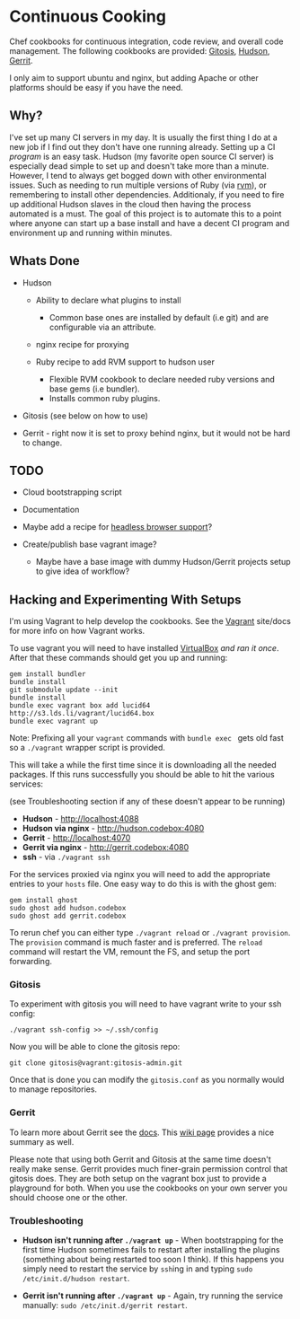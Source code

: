 # Continuous Cooking

Chef cookbooks for continuous integration, code review, and overall code management.  The following cookbooks are provided: [Gitosis][gitosis], [Hudson][hudson], [Gerrit][gerrit].

I only aim to support ubuntu and nginx, but adding Apache or other platforms should be easy if you have the need.

## Why?

I've set up many CI servers in my day.  It is usually the first thing I do at a new job if I find out they don't have one running already.  Setting up a CI *program* is an easy task.  Hudson (my favorite open source CI server)  is especially dead simple to set up and doesn't take more than a minute.  However, I tend to always get bogged down with other environmental issues.  Such as needing to run multiple versions of Ruby (via [rvm][rvm]), or remembering to install other dependencies. Additionaly, if you need to fire up additional Hudson slaves in the cloud then having the process automated is a must.  The goal of this project is to automate this to a point where anyone can start up a base install and have a decent CI program and environment up and running within minutes.

## Whats Done

* Hudson

  * Ability to declare what plugins to install

    * Common base ones are installed by default (i.e git) and are configurable via an attribute.

  * nginx recipe for proxying
  * Ruby recipe to add RVM support to hudson user
    * Flexible RVM cookbook to declare needed ruby versions and base gems (i.e bundler).
    * Installs common ruby plugins.
 * Gitosis (see below on how to use)
 * Gerrit - right now it is set to proxy behind nginx, but it would not be hard to change.

## TODO
 * Cloud bootstrapping script
 * Documentation
 * Maybe add a recipe for [headless browser support](http://blog.kabisa.nl/2010/05/24/headless-cucumbers-and-capybaras-with-selenium-and-hudson/)?
 * Create/publish base vagrant image?

   * Maybe have a base image with dummy Hudson/Gerrit projects setup to give idea of workflow?

## Hacking and Experimenting With Setups

I'm using Vagrant to help develop the cookbooks. See the [Vagrant](http://vagrantup.com)
site/docs for more info on how Vagrant works.

To use vagrant you will need to have installed [VirtualBox](http://www.virtualbox.org/wiki/Downloads) *and ran it once*.  After that
these commands should get you up and running:

    gem install bundler
    bundle install
    git submodule update --init
    bundle install
    bundle exec vagrant box add lucid64 http://s3.lds.li/vagrant/lucid64.box
    bundle exec vagrant up

Note: Prefixing all your `vagrant` commands with `bundle exec ` gets old fast so a `./vagrant` wrapper script is provided.

This will take a while the first time since it is downloading all the needed packages. If this runs
successfully you should be able to hit the various services:

 (see Troubleshooting section if any of these doesn't appear to be running)

 * **Hudson** - <http://localhost:4088>
 * **Hudson via nginx** - <http://hudson.codebox:4080>
 * **Gerrit** - <http://localhost:4070>
 * **Gerrit via nginx** - <http://gerrit.codebox:4080>
 * **ssh** - via `./vagrant ssh`

For the services proxied via nginx you will need to add the appropriate entries to your `hosts` file.
One easy way to do this is with the ghost gem:

    gem install ghost
    sudo ghost add hudson.codebox
    sudo ghost add gerrit.codebox

To rerun chef you can either type `./vagrant reload` or `./vagrant provision`.  The `provision` command is much faster and is preferred.  The `reload` command will restart the VM, remount the FS, and setup the port forwarding.

### Gitosis

To experiment with gitosis you will need to have vagrant write to your ssh config:

    ./vagrant ssh-config >> ~/.ssh/config

Now you will be able to clone the gitosis repo:

    git clone gitosis@vagrant:gitosis-admin.git

Once that is done you can modify the `gitosis.conf` as you normally would to manage repositories.

### Gerrit

To learn more about Gerrit see the [docs](http://gerrit.googlecode.com/svn/documentation/2.1.2/index.html).  This [wiki page](http://en.wikibooks.org/wiki/Git/Gerrit_Code_Review#Importing_project_into_Gerrit) provides a nice summary as well.

Please note that using both Gerrit and Gitosis at the same time doesn't really make sense.  Gerrit provides much finer-grain permission control that gitosis does.  They are both setup on the vagrant box just to provide a playground for both.  When you use the cookbooks on your own server you should choose one or the other.

### Troubleshooting

 * **Hudson isn't running after `./vagrant up`** - When bootstrapping for the first time Hudson sometimes fails to restart after installing the plugins (something about being restarted too soon I think).  If this happens you simply need to restart the service by `ssh`ing in and typing `sudo /etc/init.d/hudson restart`.

 * **Gerrit isn't running after `./vagrant up`** - Again, try running the service manually: `sudo /etc/init.d/gerrit restart`.

[gitosis]: http://www.ohloh.net/p/gitosis "Gitosis - git management"
[hudson]: http://hudson-ci.org/ "Hudson - CI Server"
[gerrit]: http://code.google.com/p/gerrit/ "Gerrit - Git-based code-review tool"
[rvm]: http://rvm.beginrescueend.com/ "Ruby Version Manager"
